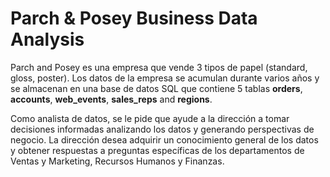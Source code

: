 
# Parch & Posey Business Data Analysis


Parch and Posey es una empresa que vende 3 tipos de papel (standard, gloss, poster). Los datos de la empresa se acumulan durante varios años y se almacenan en una base de datos SQL que contiene 5 tablas **orders**, **accounts**, **web_events**, **sales_reps** and **regions**.

Como analista de datos, se le pide que ayude a la dirección a tomar decisiones informadas analizando los datos y generando perspectivas de negocio. La dirección desea adquirir un conocimiento general de los datos y obtener respuestas a preguntas específicas de los departamentos de Ventas y Marketing, Recursos Humanos y Finanzas.




